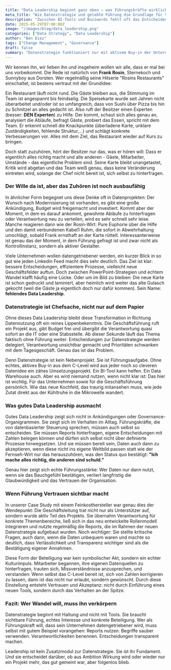 ```yaml
---
title: "Data Leadership beginnt ganz oben – was Führungskräfte wirklich tun müssen"
meta_title: "Wie Datenstrategie und gelebte Führung die Grundlage für Veränderung schaffen"
description: "Zwischen BI-Tools und Buzzwords fehlt oft das Entscheidende: echtes Data Leadership. Warum Veränderung im Kopf beginnt und was Frank Rosin damit zu tun hat."
date: 2025-05-29T07:00:00Z
image: "/images/blog/data_leadership.png"
categories: ["Data Strategy", "Data Leadership"]
author: "Ben Diez"
tags: ["Change Management", "Governance"]
draft: false
summary: "Datenstrategie funktioniert nur mit aktivem Buy-in der Unternehmensführung. Warum Data Leadership kein Lippenbekenntnis ist und wie man statt Gulasch von gestern wirklich Neues schafft."
---
```


Wir kennen ihn, wir lieben ihn und insgeheim wollen wir alle, dass er mal bei uns vorbeikommt. Die Rede ist natürlich von **Frank Rosin**, Sternekoch und Sunnyboy aus Dorsten. Wer regelmäßig seine Hitserie "Rosins Restaurants" einschaltet, ist bestens vertraut mit der Grundidee:

Ein Restaurant läuft nicht rund. Die Gäste bleiben aus, die Stimmung im Team ist angespannt bis feindselig. Die Speisekarte wurde seit Jahren nicht überarbeitet und/oder ist so umfangreich, dass von Sushi über Pizza bis hin zu Schnitzel an alles gedacht ist. Also ruft der Besitzer einen Experten (besser: **DEN Experten**) zu Hilfe. Der kommt, schaut sich alles genau an, analysiert die Abläufe, befragt Gäste, probiert das Essen, spricht mit dem Team. Er erkennt schnell die Knackpunkte (überladene Karte, unklare Zuständigkeiten, fehlende Struktur,...) und schlägt konkrete Verbesserungen vor. Alles mit dem Ziel, das Restaurant wieder auf Kurs zu bringen.

Doch statt zuzuhören, hört der Besitzer nur das, was er hören will: Dass er eigentlich alles richtig macht und alle anderen - Gäste, Mitarbeiter, Umstände - das eigentliche Problem sind. Seine Karte bleibt unangetastet, Kritik wird abgetan und das Team weiß genau, dass keine Veränderung eintreten wird, solange der Chef nicht bereit ist, sich selbst zu hinterfragen.

### Der Wille da ist, aber das Zuhören ist noch ausbaufähig

In ähnlicher Form begegnet uns diese Denke oft in Datenprojekten: Der Wunsch nach Modernisierung ist vorhanden, es gibt eine große Ankündigung, Budget wird freigemacht und investiert. Kommt aber der Moment, in dem es darauf ankommt, gewohnte Abläufe zu hinterfragen oder Verantwortung neu zu verteilen, wird es sehr schnell sehr leise. Manche reagieren dann wie der Rosin-Wirt: Pure Euphorie über die Hilfe und den damit verbundenen Kabel1 Ruhm, die sofort in Abwehrhaltung umschlägt, sobald Frank ernsthaft an der Karte rüttelt. Interessanterweise ist genau das der Moment, in dem Führung gefragt ist und zwar nicht als Kontrollinstanz, sondern als aktiver Gestalter. 

Viele Unternehmen wollen datengetriebener werden, ein kurzer Blick in so gut wie jeden Linkedin Feed macht dies sehr deutlich. Das Ziel ist klar: bessere Entscheidungen, effizientere Prozesse, vielleicht neue Geschäftsfelder auftun. Doch zwischen PowerPoint-Strategien und echtem Wandel klafft häufig eine Lücke. Oder um im Bild zu bleiben: Die neue Karte ist schon gedruckt und laminiert, aber heimlich wird weiter das alte Gulasch gekocht (weil die Gäste ja eigentlich doch nur dafür kommen). Sein Name: **fehlendes Data Leadership**.

### Datenstrategie ist Chefsache, nicht nur auf dem Papier

Ohne dieses Data Leadership bleibt diese Transformation in Richtung Datennutzung oft ein reines Lippenbekenntnis. Die Geschäftsführung ruft ein Projekt aus, gibt Budget frei und übergibt die Verantwortung quasi sofort an die IT oder eine Stabsstelle. Ab dieser Sekunde läuft das Thema faktisch ohne Führung weiter. Entscheidungen zur Datenstrategie werden delegiert, Verantwortung unsichtbar gemacht und Prioritäten schwanken mit dem Tagesgeschäft. Genau das ist das Problem.

Denn Datenstrategie ist kein Nebenprojekt. Sie ist Führungsaufgabe. Ohne echtes, aktives Buy-in aus dem C-Level wird aus jeder noch so cleveren Datenidee ein zähes Umsetzungsprojekt. Ein BI-Tool kann helfen. Ein Data Warehouse auch. Aber es wird niemand nutzen, wenn nicht klar ist: Das hier ist wichtig. Für das Unternehmen sowie für die Geschäftsführung persönlich. Wie das neue Kochfeld, das traurig mitansehen muss, wie jede Zutat direkt aus der Kühltruhe in die Mikrowelle wandert.

### Was gutes Data Leadership ausmacht

Gutes Data Leadership zeigt sich nicht in Ankündigungen oder Governance-Organigrammen. Sie zeigt sich im Verhalten im Alltag. Führungskräfte, die von datenbasierter Steuerung sprechen, müssen auch selbst so entscheiden. Sie müssen Reports hinterfragen, eigene Entscheidungen mit Zahlen belegen können und dürfen sich selbst nicht über definierte Prozesse hinwegsetzen. Und sie müssen bereit sein, Daten auch dann zu akzeptieren, wenn diese nicht ins eigene Weltbild passen statt wie der Fernseh-Wirt nur das herauszuhören, was den Status quo bestätigt: **"Ich mache alles richtig, die anderen sind schuld."**

Genau hier zeigt sich echte Führungsstärke: Wer Daten nur dann nutzt, wenn sie das Bauchgefühl bestätigen, verliert langfristig die Glaubwürdigkeit und das Vertrauen der Organisation.

### Wenn Führung Vertrauen sichtbar macht

In unserer Case Study mit einem Feinkosthersteller war genau dies der Wendepunkt: Die Geschäftsleitung trat nicht nur als Unterstützer auf, sondern wurde aktiv Teil des Projekts. Sie übernahm Verantwortung für konkrete Themenbereiche, ließ sich in das neu entwickelte Rollenmodell integrieren und nutzte regelmäßig die Reports, die im Rahmen der neuen Datenstrategie aufgebaut wurden. Noch wichtiger: Sie stellte kritische Fragen, auch dann, wenn die Daten unbequem waren und machte so deutlich, dass Verlässlichkeit und Transparenz wichtiger sind als die Bestätigung eigener Annahmen.

Diese Form der Beteiligung war kein symbolischer Akt, sondern ein echter Kulturimpuls. Mitarbeiter begannen, ihre eigenen Datenquellen zu hinterfragen, trauten sich, Missverständnisse anzusprechen, und verstanden: Wenn selbst das C-Level bereit ist, sich von Zahlen korrigieren zu lassen, dann ist das nicht nur erlaubt, sondern gewünscht. Durch diese Einstellung entsteht Vertrauen und Akzeptanz: nicht durch Einführung eines neuen Tools, sondern durch das Verhalten an der Spitze.

### Fazit: Wer Wandel will, muss ihn verkörpern

Datenstrategie beginnt mit Haltung und nicht mit Tools. Sie braucht sichtbare Führung, echtes Interesse und konkrete Beteiligung. Wer als Führungskraft will, dass sein Unternehmen datengetriebener wird, muss selbst mit gutem Beispiel vorangehen: Reports nutzen. Begriffe sauber verwenden. Verantwortlichkeiten benennen. Entscheidungen transparent machen.

Leadership ist kein Zusatzmodul zur Datenstrategie. Sie ist ihr Fundament. Und sie entscheidet darüber, ob aus Ambition Wirkung wird oder wieder nur ein Projekt mehr, das gut gemeint war, aber folgenlos blieb.
